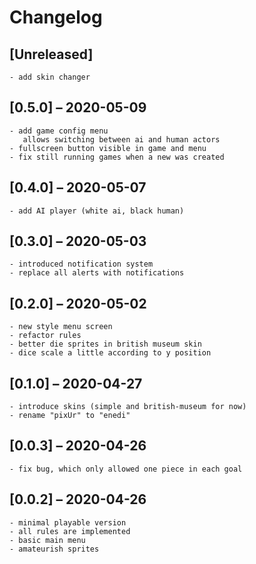 # Changelog

## [Unreleased]
    - add skin changer

## [0.5.0] – 2020-05-09
    - add game config menu
       allows switching between ai and human actors
    - fullscreen button visible in game and menu
    - fix still running games when a new was created

## [0.4.0] – 2020-05-07
    - add AI player (white ai, black human)

## [0.3.0] – 2020-05-03
    - introduced notification system
    - replace all alerts with notifications

## [0.2.0] – 2020-05-02
    - new style menu screen
    - refactor rules
    - better die sprites in british museum skin
    - dice scale a little according to y position

## [0.1.0] – 2020-04-27
    - introduce skins (simple and british-museum for now)
    - rename "pixUr" to "enedi"

## [0.0.3] – 2020-04-26
    - fix bug, which only allowed one piece in each goal

## [0.0.2] – 2020-04-26
    - minimal playable version
    - all rules are implemented
    - basic main menu
    - amateurish sprites
